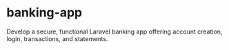 # banking-app
Develop a secure, functional Laravel banking app offering account creation, login, transactions, and statements.
